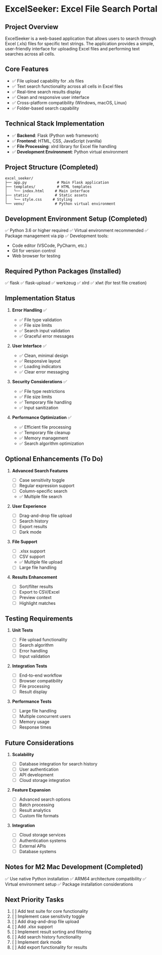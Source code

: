 # ExcelSeeker: Excel File Search Portal

## Project Overview

ExcelSeeker is a web-based application that allows users to search through Excel (.xls) files for specific text strings. The application provides a simple, user-friendly interface for uploading Excel files and performing text searches across all cells.

## Core Features

- ✅ File upload capability for .xls files
- ✅ Text search functionality across all cells in Excel files
- ✅ Real-time search results display
- ✅ Clean and responsive user interface
- ✅ Cross-platform compatibility (Windows, macOS, Linux)
- ✅ Folder-based search capability

## Technical Stack Implementation

- ✅ **Backend**: Flask (Python web framework)
- ✅ **Frontend**: HTML, CSS, JavaScript (vanilla)
- ✅ **File Processing**: xlrd library for Excel file handling
- ✅ **Development Environment**: Python virtual environment

## Project Structure (Completed)

```
excel_seeker/
├── app.py              # Main Flask application
├── templates/          # HTML templates
│   └── index.html     # Main interface
├── static/            # Static assets
│   └── style.css     # Styling
└── venv/              # Python virtual environment
```

## Development Environment Setup (Completed)

✅ Python 3.6 or higher required
✅ Virtual environment recommended
✅ Package management via pip
✅ Development tools:

- Code editor (VSCode, PyCharm, etc.)
- Git for version control
- Web browser for testing

## Required Python Packages (Installed)

✅ flask
✅ flask-upload
✅ werkzeug
✅ xlrd
✅ xlwt (for test file creation)

## Implementation Status

1. **Error Handling** ✅

   - ✅ File type validation
   - ✅ File size limits
   - ✅ Search input validation
   - ✅ Graceful error messages

2. **User Interface** ✅

   - ✅ Clean, minimal design
   - ✅ Responsive layout
   - ✅ Loading indicators
   - ✅ Clear error messaging

3. **Security Considerations** ✅

   - ✅ File type restrictions
   - ✅ File size limits
   - ✅ Temporary file handling
   - ✅ Input sanitization

4. **Performance Optimization** ✅
   - ✅ Efficient file processing
   - ✅ Temporary file cleanup
   - ✅ Memory management
   - ✅ Search algorithm optimization

## Optional Enhancements (To Do)

1. **Advanced Search Features**

   - [ ] Case sensitivity toggle
   - [ ] Regular expression support
   - [ ] Column-specific search
   - ✅ Multiple file search

2. **User Experience**

   - [ ] Drag-and-drop file upload
   - [ ] Search history
   - [ ] Export results
   - [ ] Dark mode

3. **File Support**

   - [ ] .xlsx support
   - [ ] CSV support
   - ✅ Multiple file upload
   - [ ] Large file handling

4. **Results Enhancement**
   - [ ] Sort/filter results
   - [ ] Export to CSV/Excel
   - [ ] Preview context
   - [ ] Highlight matches

## Testing Requirements

1. **Unit Tests**

   - [ ] File upload functionality
   - [ ] Search algorithm
   - [ ] Error handling
   - [ ] Input validation

2. **Integration Tests**

   - [ ] End-to-end workflow
   - [ ] Browser compatibility
   - [ ] File processing
   - [ ] Result display

3. **Performance Tests**
   - [ ] Large file handling
   - [ ] Multiple concurrent users
   - [ ] Memory usage
   - [ ] Response times

## Future Considerations

1. **Scalability**

   - [ ] Database integration for search history
   - [ ] User authentication
   - [ ] API development
   - [ ] Cloud storage integration

2. **Feature Expansion**

   - [ ] Advanced search options
   - [ ] Batch processing
   - [ ] Result analytics
   - [ ] Custom file formats

3. **Integration**
   - [ ] Cloud storage services
   - [ ] Authentication systems
   - [ ] External APIs
   - [ ] Database systems

## Notes for M2 Mac Development (Completed)

✅ Use native Python installation
✅ ARM64 architecture compatibility
✅ Virtual environment setup
✅ Package installation considerations

## Next Priority Tasks

1. [ ] Add test suite for core functionality
2. [ ] Implement case sensitivity toggle
3. [ ] Add drag-and-drop file upload
4. [ ] Add .xlsx support
5. [ ] Implement result sorting and filtering
6. [ ] Add search history functionality
7. [ ] Implement dark mode
8. [ ] Add export functionality for results
